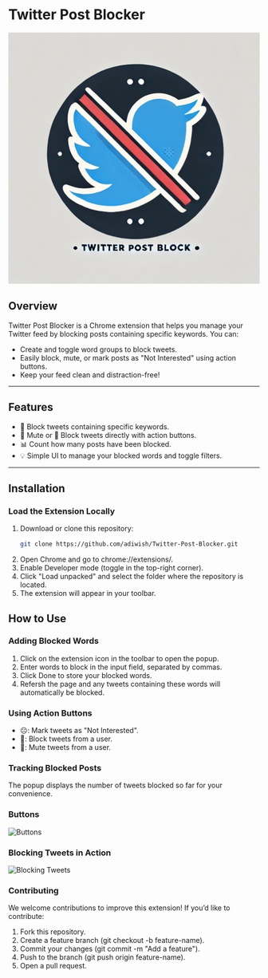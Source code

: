 # **Twitter Post Blocker**

![Icon](icon512.png)

## **Overview**
Twitter Post Blocker is a Chrome extension that helps you manage your Twitter feed by blocking posts containing specific keywords. You can:
- Create and toggle word groups to block tweets.
- Easily block, mute, or mark posts as "Not Interested" using action buttons.
- Keep your feed clean and distraction-free!

---

## **Features**
- 🚫 Block tweets containing specific keywords.
- 🔕 Mute or 🚫 Block tweets directly with action buttons.
- 📊 Count how many posts have been blocked.
- 💡 Simple UI to manage your blocked words and toggle filters.

---

## **Installation**

### **Load the Extension Locally**
1. Download or clone this repository:
   ```bash
   git clone https://github.com/adiwish/Twitter-Post-Blocker.git
2. Open Chrome and go to chrome://extensions/.
3. Enable Developer mode (toggle in the top-right corner).
4. Click "Load unpacked" and select the folder where the repository is located.
5. The extension will appear in your toolbar.

## **How to Use**
### **Adding Blocked Words**
1. Click on the extension icon in the toolbar to open the popup.
2. Enter words to block in the input field, separated by commas.
3. Click Done to store your blocked words.
4. Refersh the page and any tweets containing these words will automatically be blocked.
### **Using Action Buttons**
- ☹️: Mark tweets as "Not Interested".
- 🚫: Block tweets from a user.
- 🔕: Mute tweets from a user.

### **Tracking Blocked Posts**
The popup displays the number of tweets blocked so far for your convenience.

### **Buttons**
![Buttons](button-icons.png)

### **Blocking Tweets in Action**
![Blocking Tweets](assets/post-blocked.png)


### **Contributing**
We welcome contributions to improve this extension! If you’d like to contribute:
1. Fork this repository.
2. Create a feature branch (git checkout -b feature-name).
3. Commit your changes (git commit -m "Add a feature").
4. Push to the branch (git push origin feature-name).
5. Open a pull request.
